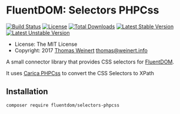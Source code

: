 # FluentDOM: Selectors PHPCss

[![Build Status](https://travis-ci.org/ThomasWeinert/Selectors-PHPCss.svg?branch=master)](https://travis-ci.org/ThomasWeinert/Selectors-PHPCss)
[![License](https://poser.pugx.org/fluentdom/selectors-phpcss/license.svg)](https://packagist.org/packages/fluentdom/selectors-phpcss)
[![Total Downloads](https://poser.pugx.org/fluentdom/selectors-phpcss/downloads.svg)](https://packagist.org/packages/fluentdom/selectors-phpcss)
[![Latest Stable Version](https://poser.pugx.org/fluentdom/selectors-phpcss/v/stable.svg)](https://packagist.org/packages/fluentdom/selectors-phpcss)
[![Latest Unstable Version](https://poser.pugx.org/fluentdom/selectors-phpcss/v/unstable.svg)](https://packagist.org/packages/fluentdom/selectors-phpcss)

* License: The MIT License
* Copyright: 2017 [Thomas Weinert](http://thomas.weinert.info) <thomas@weinert.info>

A small connector library that provides CSS selectors for [FluentDOM](https://github.com/FluentDOM/FluentDOM).

It uses [Carica PHPCss](https://github.com/ThomasWeinert/PhpCss) to convert the CSS Selectors to XPath

## Installation

```
composer require fluentdom/selectors-phpcss
```
